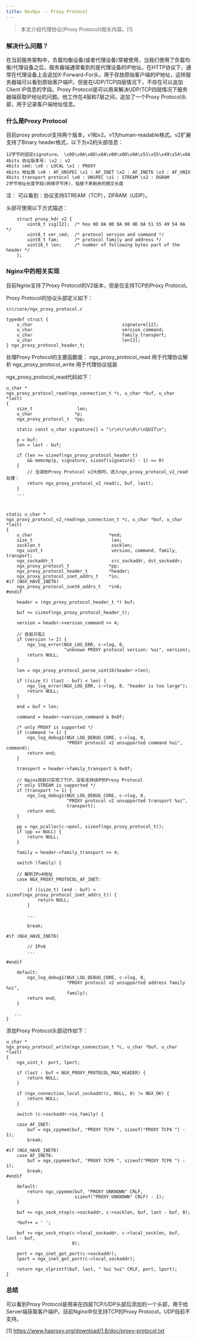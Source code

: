 ```yaml
---
title: DevOps -- Proxy Protocol
---
```


> 本文介绍代理协议(Proxy Protocol)相关内容。[1]

### 解决什么问题？

在当前服务架构中，负载均衡设备(或者代理设备)常被使用，当我们使用了负载均衡/代理设备之后，服务器端通常看到的是代理设备的IP地址。在HTTP协议下，通常在代理设备上会追加X-Forward-For头，用于存放原始客户端的IP地址，这样服务器端可以看到原始客户端IP。但是在UDP/TCP四层情况下，不存在可以追加Client IP信息的字段。Proxy Protocol是可以用来解决UDP/TCP四层情况下服务器端获取IP地址的问题。他工作在4层和7层之间，追加了一个Proxy Protocol头部，用于记录客户端地址信息。

### 什么是Proxy Protocol

目前proxy protocol支持两个版本，v1和v2。v1为human-readable格式。v2扩展支持了Binary header格式，以下为v2的头部信息：
```
12字节的固定signature。 \x0D\x0A\x0D\x0A\x00\x0D\x0A\x51\x55\x49\x54\x0A
4bits 协议版本号: \x2 : v2
4bits cmd: \x0 : LOCAL \x1 : PROXY
4bits 地址族 \x0 : AF_UNSPEC \x1 : AF_INET \x2 : AF_INET6 \x3 : AF_UNIX
4bits transport protocol \x0 : UNSPEC \x1 : STREAM \x2 : DGRAM
2字节地址长度字段(网络字节序)，指接下来剩余的报文长度
```
注：
可以看到：协议支持STREAM（TCP），DFRAM（UDP）。



头部可使用以下方式描述：
```
    struct proxy_hdr_v2 {
        uint8_t sig[12];  /* hex 0D 0A 0D 0A 00 0D 0A 51 55 49 54 0A */
        uint8_t ver_cmd;  /* protocol version and command */
        uint8_t fam;      /* protocol family and address */
        uint16_t len;     /* number of following bytes part of the header */
    };
```

### Nginx中的相关实现

目前Ngnix支持了Proxy Protocol的V2版本，但是仅支持TCP的Proxy Protocol。

Proxy Protocol的协议头部定义如下：
```
src/core/ngx_proxy_protocol.c

typedef struct {
    u_char                                  signature[12];
    u_char                                  version_command;
    u_char                                  family_transport;
    u_char                                  len[2];
} ngx_proxy_protocol_header_t;
```

处理Proxy Protocol的主要函数是：
ngx_proxy_protocol_read   用于代理协议解析
ngx_proxy_protocol_write  用于代理协议组装

ngx_proxy_protocol_read代码如下：
```
u_char *
ngx_proxy_protocol_read(ngx_connection_t *c, u_char *buf, u_char *last)
{
    size_t                 len;
    u_char                *p;
    ngx_proxy_protocol_t  *pp;

    static const u_char signature[] = "\r\n\r\n\0\r\nQUIT\n";

    p = buf;
    len = last - buf;

    if (len >= sizeof(ngx_proxy_protocol_header_t)
        && memcmp(p, signature, sizeof(signature) - 1) == 0)
    {
        // 当读到Proxy Protocol v2头部时，进入ngx_proxy_protocol_v2_read处理：
        return ngx_proxy_protocol_v2_read(c, buf, last);
    }
    ...



static u_char *
ngx_proxy_protocol_v2_read(ngx_connection_t *c, u_char *buf, u_char *last)
{
    u_char                             *end;
    size_t                              len;
    socklen_t                           socklen;
    ngx_uint_t                          version, command, family, transport;
    ngx_sockaddr_t                      src_sockaddr, dst_sockaddr;
    ngx_proxy_protocol_t               *pp;
    ngx_proxy_protocol_header_t        *header;
    ngx_proxy_protocol_inet_addrs_t    *in;
#if (NGX_HAVE_INET6)
    ngx_proxy_protocol_inet6_addrs_t   *in6;
#endif

    header = (ngx_proxy_protocol_header_t *) buf;

    buf += sizeof(ngx_proxy_protocol_header_t);

    version = header->version_command >> 4;

    // 目前只有2
    if (version != 2) {
        ngx_log_error(NGX_LOG_ERR, c->log, 0,
                      "unknown PROXY protocol version: %ui", version);
        return NULL;
    }

    len = ngx_proxy_protocol_parse_uint16(header->len);

    if ((size_t) (last - buf) < len) {
        ngx_log_error(NGX_LOG_ERR, c->log, 0, "header is too large");
        return NULL;
    }

    end = buf + len;

    command = header->version_command & 0x0f;

    /* only PROXY is supported */
    if (command != 1) {
        ngx_log_debug1(NGX_LOG_DEBUG_CORE, c->log, 0,
                       "PROXY protocol v2 unsupported command %ui", command);
        return end;
    }

    transport = header->family_transport & 0x0f;

    // Nginx目前只实现了TCP，没有支持UDP的Proxy Protocol
    /* only STREAM is supported */
    if (transport != 1) {
        ngx_log_debug1(NGX_LOG_DEBUG_CORE, c->log, 0,
                       "PROXY protocol v2 unsupported transport %ui",
                       transport);
        return end;
    }

    pp = ngx_pcalloc(c->pool, sizeof(ngx_proxy_protocol_t));
    if (pp == NULL) {
        return NULL;
    }

    family = header->family_transport >> 4;

    switch (family) {

    // 解析IPv4地址
    case NGX_PROXY_PROTOCOL_AF_INET:

        if ((size_t) (end - buf) < sizeof(ngx_proxy_protocol_inet_addrs_t)) {
            return NULL;
        }

        ...

        break;

#if (NGX_HAVE_INET6)

        // IPv6
        ...

#endif

    default:
        ngx_log_debug1(NGX_LOG_DEBUG_CORE, c->log, 0,
                       "PROXY protocol v2 unsupported address family %ui",
                       family);
        return end;
    }

   ...
}
```

添加Proxy Protocol头部动作如下：
```
u_char *
ngx_proxy_protocol_write(ngx_connection_t *c, u_char *buf, u_char *last)
{
    ngx_uint_t  port, lport;

    if (last - buf < NGX_PROXY_PROTOCOL_MAX_HEADER) {
        return NULL;
    }

    if (ngx_connection_local_sockaddr(c, NULL, 0) != NGX_OK) {
        return NULL;
    }

    switch (c->sockaddr->sa_family) {

    case AF_INET:
        buf = ngx_cpymem(buf, "PROXY TCP4 ", sizeof("PROXY TCP4 ") - 1);
        break;

#if (NGX_HAVE_INET6)
    case AF_INET6:
        buf = ngx_cpymem(buf, "PROXY TCP6 ", sizeof("PROXY TCP6 ") - 1);
        break;
#endif

    default:
        return ngx_cpymem(buf, "PROXY UNKNOWN" CRLF,
                          sizeof("PROXY UNKNOWN" CRLF) - 1);
    }

    buf += ngx_sock_ntop(c->sockaddr, c->socklen, buf, last - buf, 0);

    *buf++ = ' ';

    buf += ngx_sock_ntop(c->local_sockaddr, c->local_socklen, buf, last - buf,
                         0);

    port = ngx_inet_get_port(c->sockaddr);
    lport = ngx_inet_get_port(c->local_sockaddr);

    return ngx_slprintf(buf, last, " %ui %ui" CRLF, port, lport);
}
```

### 总结

可以看到Proxy Protocol是用来在四层TCP/UDP头部后添加的一个头部，用于给Server端获取客户端IP。目前Nginx中仅支持TCP的Proxy Protocol，UDP目前不支持。

[1] https://www.haproxy.org/download/1.8/doc/proxy-protocol.txt

